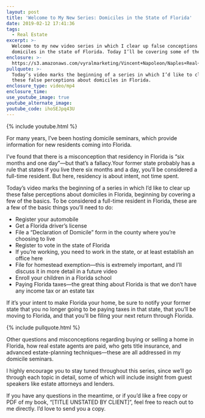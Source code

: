 ```yaml
---
layout: post
title: 'Welcome to My New Series: Domiciles in the State of Florida'
date: 2019-02-12 17:41:36
tags:
  - Real Estate
excerpt: >-
  Welcome to my new video series in which I clear up false conceptions about
  domiciles in the state of Florida. Today I’ll be covering some of the basics.
enclosure: >-
  https://s3.amazonaws.com/vyralmarketing/Vincent+Napoleon/Naples+Real+Estate+Agent+_+Domicile+Intro.mp4
pullquote: >-
  Today’s video marks the beginning of a series in which I’d like to clear up
  these false perceptions about domiciles in Florida.
enclosure_type: video/mp4
enclosure_time:
use_youtube_image: true
youtube_alternate_image:
youtube_code: ihoSEJpq43U
---
```


{% include youtube.html %}

For many years, I’ve been hosting domicile seminars, which provide information for new residents coming into Florida.

I’ve found that there is a misconception that residency in Florida is “six months and one day”—but that’s a fallacy.Your former state probably has a rule that states if you live there six months and a day, you’ll be considered a full-time resident. But here, residency is about intent, not time spent.

Today’s video marks the beginning of a series in which I’d like to clear up these false perceptions about domiciles in Florida, beginning by covering a few of the basics. To be considered a full-time resident in Florida, these are a few of the basic things you’ll need to do:

* Register your automobile
* Get a Florida driver’s license
* File a “Declaration of Domicile” form in the county where you’re choosing to live
* Register to vote in the state of Florida
* If you’re working, you need to work in the state, or at least establish an office here
* File for homestead exemption—this is extremely important, and I’ll discuss it in more detail in a future video
* Enroll your children in a Florida school
* Paying Florida taxes—the great thing about Florida is that we don’t have any income tax or an estate tax

If it’s your intent to make Florida your home, be sure to notify your former state that you no longer going to be paying taxes in that state, that you’ll be moving to Florida, and that you’ll be filing your next return through Florida.

{% include pullquote.html %}

Other questions and misconceptions regarding buying or selling a home in Florida, how real estate agents are paid, who gets title insurance, and advanced estate-planning techniques—these are all addressed in my domicile seminars.

I highly encourage you to stay tuned throughout this series, since we’ll go through each topic in detail, some of which will include insight from guest speakers like estate attorneys and lenders.

If you have any questions in the meantime, or if you’d like a free copy or PDF of my book, “[TITLE UNSTATED BY CLIENT]”, feel free to reach out to me directly. I’d love to send you a copy.